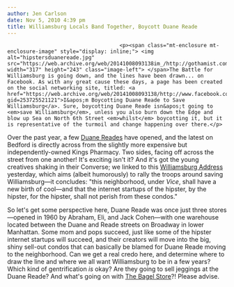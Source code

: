 ```yaml
---
author: Jen Carlson
date: Nov 5, 2010 4:39 pm
title: Williamsburg Locals Band Together, Boycott Duane Reade
---
```


	
										<p><span class="mt-enclosure mt-enclosure-image" style="display: inline;"> <img alt="hipstersduanereade.jpg" src="https://web.archive.org/web/20141008093138im_/http://gothamist.com/attachments/arts_jen/hipstersduanereade.jpg" width="317" height="243" class="image-left"> </span>The Battle for Williamsburg is going down, and the lines have been drawn... on Facebook. As with any great cause these days, a page has been created on the social networking site, titled: <a href="https://web.archive.org/web/20141008093138/http://www.facebook.com/group.php?gid=253725521121">I&apos;m Boycotting Duane Reade to Save Williamsburg</a>. Sure, boycotting Duane Reade isn&apos;t going to <em>save Williamsburg</em>, unless you also burn down the Edge and blow up Sea on North 6th Street <em>whilst</em> boycotting it, but it is representative of the turmoil and change happening over there.</p>

<p>Over the past year, a few <a href="https://web.archive.org/web/20141008093138/http://gothamist.com/2009/12/18/duane_reade.php">Duane Reades</a> have opened, and the latest on Bedford is directly across from the slightly more expensive but independently-owned Kings Pharmacy. Two sides, facing off across the street from one another! It&apos;s exciting isn&apos;t it? And it&apos;s got the young creatives shaking in their Converse; we linked to this <a href="https://web.archive.org/web/20141008093138/http://www.mcsweeneys.net/2010/11/4kaye.html">Williamsburg Address</a> yesterday, which aims (albeit humorously) to rally the troops around saving Williamsburg&#x2014;it concludes: &quot;this neighborhood, under <em>Vice</em>, shall have a new birth of cool&#x2014;and that the internet startups of the hipster, by the hipster, for the hipster, shall not perish from these condos.&quot; </p>

<p>So let&apos;s get some perspective here, Duane Reade was once just three stores&#x2014;opened in 1960 by Abraham, Eli, and Jack Cohen&#x2014;with one warehouse located between the Duane and Reade streets on Broadway in lower Manhattan. Some mom and pops succeed, just like some of the hipster internet startups will succeed, and their creators will move into the big, shiny sell-out condos that can basically be blamed for Duane Reade moving to the neighborhood. Can we get a real credo here, and determine where to draw the line and where we all want Williamsburg to be in a few years? Which kind of gentrification <em>is</em> okay? Are they going to sell jeggings at the Duane Reade? And what&apos;s going on with <a href="https://web.archive.org/web/20141008093138/http://gothamist.com/2010/03/05/starbucks_confirmed_on_bedford_in_w.php">The Bagel Store</a>?! Please advise.</p>					
										
									
				
